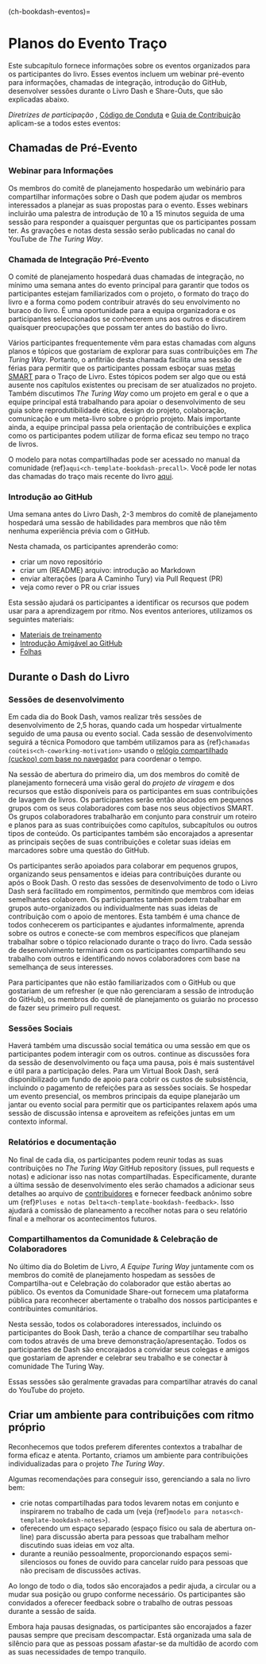 (ch-bookdash-eventos)=
# Planos do Evento Traço

Este subcapítulo fornece informações sobre os eventos organizados para os participantes do livro. Esses eventos incluem um webinar pré-evento para informações, chamadas de integração, introdução do GitHub, desenvolver sessões durante o Livro Dash e Share-Outs, que são explicadas abaixo.

_Diretrizes de participação_ , [Código de Conduta](https://the-turing-way.netlify.app/community-handbook/coc.html) e [Guia de Contribuição](https://github.com/alan-turing-institute/the-turing-way/blob/main/CONTRIBUTING.md) aplicam-se a todos estes eventos:

## Chamadas de Pré-Evento

### Webinar para Informações

Os membros do comitê de planejamento hospedarão um webinário para compartilhar informações sobre o Dash que podem ajudar os membros interessados a planejar as suas propostas para o evento. Esses webinars incluirão uma palestra de introdução de 10 a 15 minutos seguida de uma sessão para responder a quaisquer perguntas que os participantes possam ter. As gravações e notas desta sessão serão publicadas no canal do YouTube de _The Turing Way_.

### Chamada de Integração Pré-Evento

O comité de planejamento hospedará duas chamadas de integração, no mínimo uma semana antes do evento principal para garantir que todos os participantes estejam familiarizados com o projeto, o formato do traço do livro e a forma como podem contribuir através do seu envolvimento no buraco do livro. É uma oportunidade para a equipa organizadora e os participantes seleccionados se conhecerem uns aos outros e discutirem quaisquer preocupações que possam ter antes do bastião do livro.

Vários participantes frequentemente vêm para estas chamadas com alguns planos e tópicos que gostariam de explorar para suas contribuições em _The Turing Way_. Portanto, o anfitrião desta chamada facilita uma sessão de férias para permitir que os participantes possam esboçar suas [metas SMART](https://www.atlassian.com/blog/productivity/how-to-write-smart-goals) para o Traço de Livro. Estes tópicos podem ser algo que ou está ausente nos capítulos existentes ou precisam de ser atualizados no projeto. Também discutimos _The Turing Way_ como um projeto em geral e o que a equipe principal está trabalhando para apoiar o desenvolvimento de seu guia sobre reprodutibilidade ética, design do projeto, colaboração, comunicação e um meta-livro sobre o próprio projeto. Mais importante ainda, a equipe principal passa pela orientação de contribuições e explica como os participantes podem utilizar de forma eficaz seu tempo no traço de livros.

O modelo para notas compartilhadas pode ser acessado no manual da comunidade {ref}`aqui<ch-template-bookdash-precall>`. Você pode ler notas das chamadas do traço mais recente do livro [aqui](https://hackmd.io/@turingway).

### Introdução ao GitHub

Uma semana antes do Livro Dash, 2-3 membros do comitê de planejamento hospedará uma sessão de habilidades para membros que não têm nenhuma experiência prévia com o GitHub.

Nesta chamada, os participantes aprenderão como:
- criar um novo repositório
- criar um (README) arquivo: introdução ao Markdown
- enviar alterações (para A Caminho Tury) via Pull Request (PR)
- veja como rever o PR ou criar issues

Esta sessão ajudará os participantes a identificar os recursos que podem usar para a aprendizagem por ritmo. Nos eventos anteriores, utilizamos os seguintes materiais:
- [Materiais de treinamento](https://malvikasharan.github.io/developing_collaborative_document)
- [Introdução Amigável ao GitHub](https://docs.google.com/presentation/d/e/2PACX-1vR-Qu4kYulSMGnnAHH9-OonNiLkaJrsolEecEkt0VD5_3PmKWePmiSQwxK3QHoq5gNsL-MJKowmgsAx/pub?start=false&loop=false&delayms=3000)
- [Folhas](https://guides.github.com/pdfs/markdown-cheatsheet-online.pdf)

## Durante o Dash do Livro

### Sessões de desenvolvimento

Em cada dia do Book Dash, vamos realizar três sessões de desenvolvimento de 2,5 horas, quando cada um hospedar virtualmente seguido de uma pausa ou evento social. Cada sessão de desenvolvimento seguirá a técnica Pomodoro que também utilizamos para as {ref}`chamadas coúteis<ch-coworking-motivation>` usando o [relógio compartilhado (cuckoo) com base no navegador](https://cuckoo.team/tw-bookdash) para coordenar o tempo.

Na sessão de abertura do primeiro dia, um dos membros do comitê de planejamento fornecerá uma visão geral do _projeto de viragem_ e dos recursos que estão disponíveis para os participantes em suas contribuições de lavagem de livros. Os participantes serão então alocados em pequenos grupos com os seus colaboradores com base nos seus objectivos SMART. Os grupos colaboradores trabalharão em conjunto para construir um roteiro e planos para as suas contribuições como capítulos, subcapítulos ou outros tipos de conteúdo. Os participantes também são encorajados a apresentar as principais seções de suas contribuições e coletar suas ideias em marcadores sobre uma questão do GitHub.

Os participantes serão apoiados para colaborar em pequenos grupos, organizando seus pensamentos e ideias para contribuições durante ou após o Book Dash. O resto das sessões de desenvolvimento de todo o Livro Dash será facilitado em rompimentos, permitindo que membros com ideias semelhantes colaborem. Os participantes também podem trabalhar em grupos auto-organizados ou individualmente nas suas ideias de contribuição com o apoio de mentores. Esta também é uma chance de todos conhecerem os participantes e ajudantes informalmente, aprenda sobre os outros e conecte-se com membros específicos que planejam trabalhar sobre o tópico relacionado durante o traço do livro. Cada sessão de desenvolvimento terminará com os participantes compartilhando seu trabalho com outros e identificando novos colaboradores com base na semelhança de seus interesses.

Para participantes que não estão familiarizados com o GitHub ou que gostariam de um refresher (e que não gerenciaram a sessão de introdução do GitHub), os membros do comitê de planejamento os guiarão no processo de fazer seu primeiro pull request.

### Sessões Sociais

Haverá também uma discussão social temática ou uma sessão em que os participantes podem interagir com os outros. continue as discussões fora da sessão de desenvolvimento ou faça uma pausa, pois é mais sustentável e útil para a participação deles. Para um Virtual Book Dash, será disponibilizado um fundo de apoio para cobrir os custos de subsistência, incluindo o pagamento de refeições para as sessões sociais. Se hospedar um evento presencial, os membros principais da equipe planejarão um jantar ou evento social para permitir que os participantes relaxem após uma sessão de discussão intensa e aproveitem as refeições juntas em um contexto informal.

### Relatórios e documentação

No final de cada dia, os participantes podem reunir todas as suas contribuições no _The Turing Way_ GitHub repository (issues, pull requests e notas) e adicionar isso nas notas compartilhadas. Especificamente, durante a última sessão de desenvolvimento eles serão chamados a adicionar seus detalhes ao arquivo de [contribuidores](https://github.com/alan-turing-institute/the-turing-way/tree/book-dash-chapter/contributors.md) e fornecer feedback anônimo sobre um {ref}`Pluses e notas Delta<ch-template-bookdash-feedback>`. Isso ajudará a comissão de planeamento a recolher notas para o seu relatório final e a melhorar os acontecimentos futuros.

### Compartilhamentos da Comunidade & Celebração de Colaboradores

No último dia do Boletim de Livro, _A Equipe Turing Way_ juntamente com os membros do comitê de planejamento hospedam as sessões de Compartilha-out e Celebração do colaborador que estão abertas ao público. Os eventos da Comunidade Share-out fornecem uma plataforma pública para reconhecer abertamente o trabalho dos nossos participantes e contribuintes comunitários.

Nesta sessão, todos os colaboradores interessados, incluindo os participantes do Book Dash, terão a chance de compartilhar seu trabalho com todos através de uma breve demonstração/apresentação. Todos os participantes de Dash são encorajados a convidar seus colegas e amigos que gostariam de aprender e celebrar seu trabalho e se conectar à comunidade The Turing Way.

Essas sessões são geralmente gravadas para compartilhar através do canal do YouTube do projeto.

## Criar um ambiente para contribuições com ritmo próprio

Reconhecemos que todos preferem diferentes contextos a trabalhar de forma eficaz e atenta. Portanto, criamos um ambiente para contribuições individualizadas para o projeto _The Turing Way_.

Algumas recomendações para conseguir isso, gerenciando a sala no livro bem:
- crie notas compartilhadas para todos levarem notas em conjunto e inspirarem no trabalho de cada um (veja {ref}`modelo para notas<ch-template-bookdash-notes>`).
- oferecendo um espaço separado (espaço físico ou sala de abertura on-line) para discussão aberta para pessoas que trabalham melhor discutindo suas ideias em voz alta.
- durante a reunião pessoalmente, proporcionando espaços semi-silenciosos ou fones de ouvido para cancelar ruído para pessoas que não precisam de discussões activas.

Ao longo de todo o dia, todos são encorajados a pedir ajuda, a circular ou a mudar sua posição ou grupo conforme necessário. Os participantes são convidados a oferecer feedback sobre o trabalho de outras pessoas durante a sessão de saída.

Embora haja pausas designadas, os participantes são encorajados a fazer pausas sempre que precisam descompactar. Está organizada uma sala de silêncio para que as pessoas possam afastar-se da multidão de acordo com as suas necessidades de tempo tranquilo.
